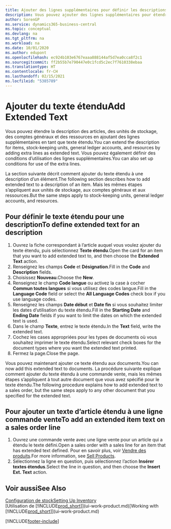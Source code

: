 ```yaml
---
title: Ajouter des lignes supplémentaires pour définir les descriptions étendues
description: Vous pouvez ajouter des lignes supplémentaires pour étendre le texte standard qui décrit un article, un compte général et d’autres données.
author: SorenGP
ms.service: dynamics365-business-central
ms.topic: conceptual
ms.devlang: na
ms.tgt_pltfrm: na
ms.workload: na
ms.date: 10/01/2020
ms.author: edupont
ms.openlocfilehash: ec924b103e6767eaaa888144af5d7ea0cca8f2c1
ms.sourcegitcommit: ff2b55b7e790447e0c1fcd5c2ec7f7610338ebaa
ms.translationtype: HT
ms.contentlocale: fr-CH
ms.lasthandoff: 02/15/2021
ms.locfileid: "5385789"
---
```

# <a name="add-extended-text"></a><span data-ttu-id="f346f-103">Ajouter du texte étendu</span><span class="sxs-lookup"><span data-stu-id="f346f-103">Add Extended Text</span></span>

<span data-ttu-id="f346f-104">Vous pouvez étendre la description des articles, des unités de stockage, des comptes généraux et des ressources en ajoutant des lignes supplémentaires en tant que texte étendu.</span><span class="sxs-lookup"><span data-stu-id="f346f-104">You can extend the description for items, stock-keeping units, general ledger accounts, and resources by adding extra lines as extended text.</span></span> <span data-ttu-id="f346f-105">Vous pouvez également définir des conditions d’utilisation des lignes supplémentaires.</span><span class="sxs-lookup"><span data-stu-id="f346f-105">You can also set up conditions for use of the extra lines.</span></span>  

<span data-ttu-id="f346f-106">La section suivante décrit comment ajouter du texte étendu à une description d’un élément.</span><span class="sxs-lookup"><span data-stu-id="f346f-106">The following section describes how to add extended text to a description of an item.</span></span> <span data-ttu-id="f346f-107">Mais les mêmes étapes s’appliquent aux unités de stockage, aux comptes généraux et aux ressources.</span><span class="sxs-lookup"><span data-stu-id="f346f-107">But the same steps apply to stock-keeping units, general ledger accounts, and resources.</span></span>  

## <a name="to-define-extended-text-for-an-description"></a><span data-ttu-id="f346f-108">Pour définir le texte étendu pour une description</span><span class="sxs-lookup"><span data-stu-id="f346f-108">To define extended text for an description</span></span>

1. <span data-ttu-id="f346f-109">Ouvrez la fiche correspondant à l’article auquel vous voulez ajouter du texte étendu, puis sélectionnez **Texte étendu**.</span><span class="sxs-lookup"><span data-stu-id="f346f-109">Open the card for an item that you want to add extended text to, and then choose the **Extended Text** action.</span></span>
2. <span data-ttu-id="f346f-110">Renseignez les champs **Code** et **Désignation**.</span><span class="sxs-lookup"><span data-stu-id="f346f-110">Fill in the **Code** and **Description** fields.</span></span>
3. <span data-ttu-id="f346f-111">Choisissez **Nouveau**.</span><span class="sxs-lookup"><span data-stu-id="f346f-111">Choose the **New**.</span></span>
4. <span data-ttu-id="f346f-112">Renseignez le champ **Code langue** ou activez la case à cocher **Commun toutes langues** si vous utilisez des codes langue.</span><span class="sxs-lookup"><span data-stu-id="f346f-112">Fill in the **Language Code** field or select the **All Language Codes** check box if you use language codes.</span></span>
5. <span data-ttu-id="f346f-113">Renseignez les champs **Date début** et **Date fin** si vous souhaitez limiter les dates d’utilisation du texte étendu.</span><span class="sxs-lookup"><span data-stu-id="f346f-113">Fill in the **Starting Date** and **Ending Date** fields if you want to limit the dates on which the extended text is used.</span></span>
6. <span data-ttu-id="f346f-114">Dans le champ **Texte**, entrez le texte étendu.</span><span class="sxs-lookup"><span data-stu-id="f346f-114">In the **Text** field, write the extended text.</span></span>
7. <span data-ttu-id="f346f-115">Cochez les cases appropriées pour les types de documents où vous souhaitez imprimer le texte étendu.</span><span class="sxs-lookup"><span data-stu-id="f346f-115">Select relevant check boxes for the document types where you want the extended text printed.</span></span>
8. <span data-ttu-id="f346f-116">Fermez la page.</span><span class="sxs-lookup"><span data-stu-id="f346f-116">Close the page.</span></span>

<span data-ttu-id="f346f-117">Vous pouvez maintenant ajouter ce texte étendu aux documents.</span><span class="sxs-lookup"><span data-stu-id="f346f-117">You can now add this extended text to documents.</span></span> <span data-ttu-id="f346f-118">La procédure suivante explique comment ajouter du texte étendu à une commande vente, mais les mêmes étapes s’appliquent à tout autre document que vous avez spécifié pour le texte étendu.</span><span class="sxs-lookup"><span data-stu-id="f346f-118">The following procedure explains how to add extended text to a sales order, but the same steps apply to any other document that you specified for the extended text.</span></span>  

## <a name="to-add-an-extended-item-text-on-a-sales-order-line"></a><span data-ttu-id="f346f-119">Pour ajouter un texte d’article étendu à une ligne commande vente</span><span class="sxs-lookup"><span data-stu-id="f346f-119">To add an extended item text on a sales order line</span></span>

1. <span data-ttu-id="f346f-120">Ouvrez une commande vente avec une ligne vente pour un article qui a étendu le texte défini.</span><span class="sxs-lookup"><span data-stu-id="f346f-120">Open a sales order with a sales line for an item that has extended text defined.</span></span> <span data-ttu-id="f346f-121">Pour en savoir plus, voir [Vendre des produits](sales-how-sell-products.md).</span><span class="sxs-lookup"><span data-stu-id="f346f-121">For more information, see [Sell Products](sales-how-sell-products.md).</span></span>
2. <span data-ttu-id="f346f-122">Sélectionnez la ligne en question, puis sélectionnez l’action **Insérer textes étendus**.</span><span class="sxs-lookup"><span data-stu-id="f346f-122">Select the line in question, and then choose the **Insert Ext. Text** action.</span></span>

## <a name="see-also"></a><span data-ttu-id="f346f-123">Voir aussi</span><span class="sxs-lookup"><span data-stu-id="f346f-123">See Also</span></span>

[<span data-ttu-id="f346f-124">Configuration de stock</span><span class="sxs-lookup"><span data-stu-id="f346f-124">Setting Up Inventory</span></span>](inventory-setup-inventory.md)  
<span data-ttu-id="f346f-125">[Utilisation de [!INCLUDE[prod_short](includes/prod_short.md)]](ui-work-product.md)</span><span class="sxs-lookup"><span data-stu-id="f346f-125">[Working with [!INCLUDE[prod_short](includes/prod_short.md)]](ui-work-product.md)</span></span>


[!INCLUDE[footer-include](includes/footer-banner.md)]
